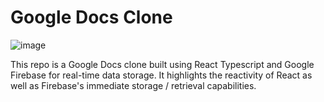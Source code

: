 # Google Docs Clone

![image](https://github.com/user-attachments/assets/ef54faaf-fcfb-4d27-bb46-8de598f7f7ce)

This repo is a Google Docs clone built using React Typescript and Google Firebase for real-time data storage.  It highlights the reactivity of React as well as Firebase's immediate storage / retrieval capabilities.
